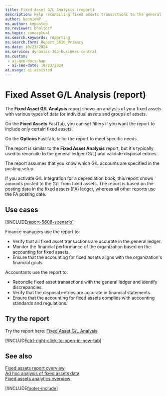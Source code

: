 ```yaml
---
title: Fixed Asset G/L Analysis (report)
description: Help reconciling fixed assets transactions to the general ledger and specifically for validating the disposal entries.
author: kennieNP
ms.author: kepontop
ms.reviewer: bholtorf
ms.topic: conceptual
ms.search.keywords: reporting
ms.search.form: Report_5610_Primary
ms.date: 10/23/2024
ms.service: dynamics-365-business-central
ms.custom:
 - ai-gen-docs-bap
 - ai-seo-date: 10/23/2024
ai.usage: ai-assisted
---
```


# Fixed Asset G/L Analysis (report)

The **Fixed Asset G/L Analysis** report shows an analysis of your fixed assets with various types of data for individual assets and groups of assets.

On the **Fixed Assets** FastTab, you can set filters if you want the report to include only certain fixed assets.

On the **Options** FastTab, tailor the report to meet specific needs.

The report is similar to the **Fixed Asset Analysis** report, but it's typically used to reconcile to the general ledger (G/L) and validate disposal entries.

The report assumes that you know which G/L accounts are specified in the posting setup.

If you activate G/L integration for a depreciation book, this report shows amounts posted to the G/L from fixed assets. The report is based on the posting date in the fixed assets (FA) ledger, whereas all other reports use the FA posting date.

## Use cases

[!INCLUDE[report-5608-scenario](../includes/report-5610-scenario-include.md)]

<!-- 

Prompt

Below is a report in an ERP system. Provide 3-4 use cases for different personas working with fixed asset management or finance for fixed assets.

Format like this:    
  
As a <persona>, use the report to    
* use case 1  
* use case 2    

Do not capitalize the persona names. 

Do not start lines with "Use the data to"

## Report name
Fixed Asset G/L Analysis

## Report description
The Fixed Assets G/L Analysis report is essential for financial management and reporting, offering detailed insights into the accounting treatment and reconciliation of subledger with the general ledger mainly validating the disposal entries. Structurally it is similar to FA Analysis report but this one is focused on GL reconciliation purpose. 

### What the report does
The *Fixed Asset G/L Analysis* report shows an analysis of your fixed assets with various types of data for individual assets and/or groups of assets. 
On the Fixed Assets FastTab, you can set filters if you want the report to include only certain fixed assets. 
On the Options FastTab, tailor the report to meet your specific needs. 
The report is similar to the **Fixed Asset Analysis** report, but specifically for reconciling to the general ledger (G/L) and specifically for validating the disposal entries. 
The report assumes that you know the general ledger (G/L) accounts that are specified in the posting setup.
If G/L integration is activated for a depreciation book, this report shows amounts posted to the general ledger (G/L) coming from the FA application area. The report is based on the posting date in the fixed assets (FA) ledger, whereas all other reports use the FA posting date.

### Use cases
Help reconciling fixed assets transactions to the general ledger and specifically for validating the disposal entries.


Please include your data sources and URLs

-->

Finance managers use the report to:

* Verify that all fixed asset transactions are accurate in the general ledger.
* Monitor the financial performance of the organization based on the accounting for fixed assets.
* Ensure that the accounting for fixed assets aligns with the organization's financial goals.

Accountants use the report to:

* Reconcile fixed asset transactions with the general ledger and identify discrepancies.
* Verify that the disposal entries are accurate in financial statements.
* Ensure that the accounting for fixed assets complies with accounting standards and regulations.

## Try the report

Try the report here: [Fixed Asset G/L Analysis](https://businesscentral.dynamics.com?report=5610)

[!INCLUDE[ctrl-right-click-to-open-in-new-tab](../includes/ctrl-right-click-to-open-in-new-tab.md)]

## See also

[Fixed assets report overview](../fa-reports.md)  
[Ad hoc analysis of fixed assets data](../ad-hoc-analysis-fa.md)  
[Fixed assets analytics overview](../fa-analytics-overview.md)  

[!INCLUDE[footer-include](../includes/footer-banner.md)]